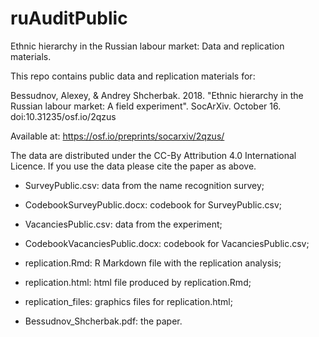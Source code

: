 # ruAuditPublic
Ethnic hierarchy in the Russian labour market: Data and replication materials.

This repo contains public data and replication materials for:

Bessudnov, Alexey, & Andrey Shcherbak. 2018. "Ethnic hierarchy in the Russian labour market: A field experiment". SocArXiv. October 16. doi:10.31235/osf.io/2qzus

Available at: https://osf.io/preprints/socarxiv/2qzus/

The data are distributed under the CC-By Attribution 4.0 International Licence. If you use the data please cite the paper as above. 

- SurveyPublic.csv: data from the name recognition survey;

- CodebookSurveyPublic.docx: codebook for SurveyPublic.csv;

- VacanciesPublic.csv: data from the experiment;

- CodebookVacanciesPublic.docx: codebook for VacanciesPublic.csv;

- replication.Rmd: R Markdown file with the replication analysis;

- replication.html: html file produced by replication.Rmd;

- replication_files: graphics files for replication.html;

- Bessudnov_Shcherbak.pdf: the paper.
